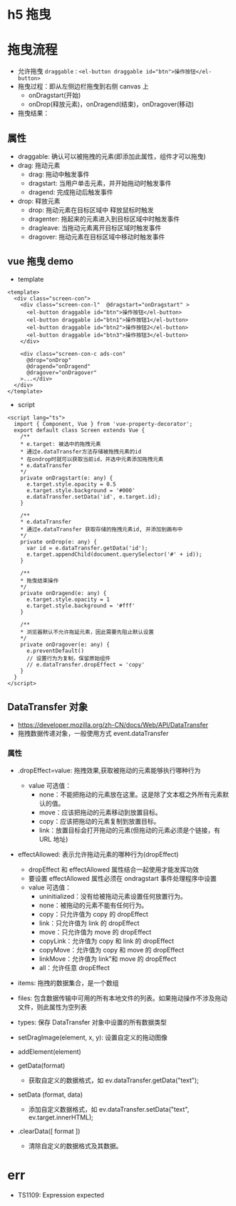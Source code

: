 # h5 拖曳

# 拖曳流程

- 允许拖曳
  `draggable：<el-button draggable id="btn">操作按钮</el-button>`
- 拖曳过程：即从左侧边栏拖曳到右侧 canvas 上
  - onDragstart(开始)
  - onDrop(释放元素)，onDragend(结束)，onDragover(移动)
- 拖曳结果：

## 属性

- draggable: 确认可以被拖拽的元素(即添加此属性，组件才可以拖曳)
- drag: 拖动元素
  - drag: 拖动中触发事件
  - dragstart: 当用户单击元素，并开始拖动时触发事件
  - dragend: 完成拖动后触发事件
- drop: 释放元素
  - drop: 拖动元素在目标区域中 释放鼠标时触发
  - dragenter: 拖起来的元素进入到目标区域中时触发事件
  - dragleave: 当拖动元素离开目标区域时触发事件
  - dragover: 拖动元素在目标区域中移动时触发事件

## vue 拖曳 demo

- template

```
<template>
  <div class="screen-con">
    <div class="screen-con-l"  @dragstart="onDragstart" >
      <el-button draggable id="btn">操作按钮</el-button>
      <el-button draggable id="btn1">操作按钮1</el-button>
      <el-button draggable id="btn2">操作按钮2</el-button>
      <el-button draggable id="btn3">操作按钮3</el-button>
    </div>

    <div class="screen-con-c ads-con"
      @drop="onDrop"
      @dragend="onDragend"
      @dragover="onDragover"
    >...</div>
  </div>
</template>
```

- script

```
<script lang="ts">
  import { Component, Vue } from 'vue-property-decorator';
  export default class Screen extends Vue {
    /**
    * e.target: 被选中的拖拽元素
    * 通过e.dataTransfer方法存储被拖拽元素的id
    * 在ondrop时就可以获取当前id，并选中元素添加拖拽元素
    * e.dataTransfer
    */
    private onDragstart(e: any) {
      e.target.style.opacity = 0.5
      e.target.style.background = '#000'
      e.dataTransfer.setData('id', e.target.id);
    }

    /**
    * e.dataTransfer
    * 通过e.dataTransfer 获取存储的拖拽元素id, 并添加到画布中
    */
    private onDrop(e: any) {
      var id = e.dataTransfer.getData('id');
      e.target.appendChild(document.querySelector('#' + id));
    }

    /**
    * 拖曳结束操作
    */
    private onDragend(e: any) {
      e.target.style.opacity = 1
      e.target.style.background = '#fff'
    }

    /**
    * 浏览器默认不允许拖延元素，因此需要先阻止默认设置
    */
    private onDragover(e: any) {
      e.preventDefault()
      // 设置行为为复制，保留原始组件
      // e.dataTransfer.dropEffect = 'copy'
    }
  }
</script>
```

## DataTransfer 对象

- https://developer.mozilla.org/zh-CN/docs/Web/API/DataTransfer
- 拖拽数据传递对象，一般使用方式 event.dataTransfer

### 属性

- .dropEffect=value: 拖拽效果,获取被拖动的元素能够执行哪种行为

  - value 可选值：
    - none：不能把拖动的元素放在这里。这是除了文本框之外所有元素默认的值。
    - move：应该把拖动的元素移动到放置目标。
    - copy：应该把拖动的元素复制到放置目标。
    - link：放置目标会打开拖动的元素(但拖动的元素必须是个链接，有 URL 地址)

- effectAllowed: 表示允许拖动元素的哪种行为(dropEffect)

  - dropEffect 和 effectAllowed 属性结合一起使用才能发挥功效
  - 要设置 effectAllowed 属性必须在 ondragstart 事件处理程序中设置
  - value 可选值：
    - uninitialized：没有给被拖动元素设置任何放置行为。
    - none：被拖动的元素不能有任何行为。
    - copy：只允许值为 copy 的 dropEffect
    - link：只允许值为 link 的 dropEffect
    - move：只允许值为 move 的 dropEffect
    - copyLink：允许值为 copy 和 link 的 dropEffect
    - copyMove：允许值为 copy 和 move 的 dropEffect
    - linkMove：允许值为 link”和 move 的 dropEffect
    - all：允许任意 dropEffect

- items: 拖拽的数据集合，是一个数组
- files: 包含数据传输中可用的所有本地文件的列表。如果拖动操作不涉及拖动文件，则此属性为空列表
- types: 保存 DataTransfer 对象中设置的所有数据类型
- setDragImage(element, x, y): 设置自定义的拖动图像
- addElement(element)
- getData(format)
  - 获取自定义的数据格式，如 ev.dataTransfer.getData("text");
- setData (format, data)
  - 添加自定义数据格式，如 ev.dataTransfer.setData("text", ev.target.innerHTML);
- .clearData([ format ])
  - 清除自定义的数据格式及其数据。

# err

- TS1109: Expression expected
